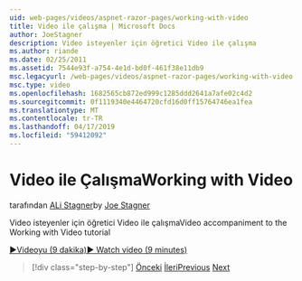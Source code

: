 ```yaml
---
uid: web-pages/videos/aspnet-razor-pages/working-with-video
title: Video ile çalışma | Microsoft Docs
author: JoeStagner
description: Video isteyenler için öğretici Video ile çalışma
ms.author: riande
ms.date: 02/25/2011
ms.assetid: 7544e93f-a754-4e1d-bd0f-461f38e11db9
msc.legacyurl: /web-pages/videos/aspnet-razor-pages/working-with-video
msc.type: video
ms.openlocfilehash: 1682565cb872ed999c1285ddd2641a7afe02c4d2
ms.sourcegitcommit: 0f1119340e4464720cfd16d0ff15764746ea1fea
ms.translationtype: MT
ms.contentlocale: tr-TR
ms.lasthandoff: 04/17/2019
ms.locfileid: "59412092"
---
```

# <a name="working-with-video"></a><span data-ttu-id="ba9a4-103">Video ile Çalışma</span><span class="sxs-lookup"><span data-stu-id="ba9a4-103">Working with Video</span></span>

<span data-ttu-id="ba9a4-104">tarafından [ALi Stagner](https://github.com/JoeStagner)</span><span class="sxs-lookup"><span data-stu-id="ba9a4-104">by [Joe Stagner](https://github.com/JoeStagner)</span></span>

<span data-ttu-id="ba9a4-105">Video isteyenler için öğretici Video ile çalışma</span><span class="sxs-lookup"><span data-stu-id="ba9a4-105">Video accompaniment to the Working with Video tutorial</span></span>

[<span data-ttu-id="ba9a4-106">&#9654;Videoyu (9 dakika)</span><span class="sxs-lookup"><span data-stu-id="ba9a4-106">&#9654; Watch video (9 minutes)</span></span>](https://channel9.msdn.com/Blogs/ASP-NET-Site-Videos/working-with-video)

> [!div class="step-by-step"]
> <span data-ttu-id="ba9a4-107">[Önceki](working-with-images.md)
> [İleri](adding-email-to-your-web-site.md)</span><span class="sxs-lookup"><span data-stu-id="ba9a4-107">[Previous](working-with-images.md)
[Next](adding-email-to-your-web-site.md)</span></span>
